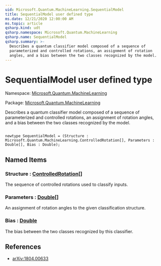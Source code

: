 ```yaml
---
uid: Microsoft.Quantum.MachineLearning.SequentialModel
title: SequentialModel user defined type
ms.date: 12/21/2020 12:00:00 AM
ms.topic: article
qsharp.kind: udt
qsharp.namespace: Microsoft.Quantum.MachineLearning
qsharp.name: SequentialModel
qsharp.summary: >-
  Describes a quantum classifier model composed of a sequence of
  parameterized and controlled rotations, an assignment of rotation
  angles, and a bias between the two classes recognized by the model.
---
```


# SequentialModel user defined type

Namespace: [Microsoft.Quantum.MachineLearning](xref:Microsoft.Quantum.MachineLearning)

Package: [Microsoft.Quantum.MachineLearning](https://nuget.org/packages/Microsoft.Quantum.MachineLearning)


Describes a quantum classifier model composed of a sequence ofparameterized and controlled rotations, an assignment of rotationangles, and a bias between the two classes recognized by the model.

```qsharp

newtype SequentialModel = (Structure : Microsoft.Quantum.MachineLearning.ControlledRotation[], Parameters : Double[], Bias : Double);
```



## Named Items

### Structure : [ControlledRotation](xref:Microsoft.Quantum.MachineLearning.ControlledRotation)[]

The sequence of controlled rotations used to classify inputs.
### Parameters : [Double](xref:microsoft.quantum.lang-ref.double)[]

An assignment of rotation angles to the given classification structure.
### Bias : [Double](xref:microsoft.quantum.lang-ref.double)

The bias between the two classes recognized by this classifier.

## References

- [arXiv:1804.00633](https://arxiv.org/abs/1804.00633)